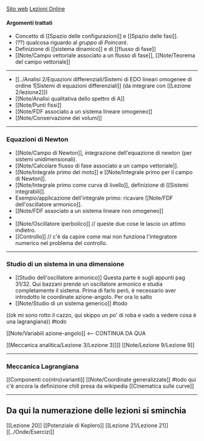 [Sito web](http://www.physycom.unibo.it/pagina_web_bazzani.html/) [Lezioni Online](https://teams.microsoft.com/l/meetup-join/19%3ameeting_YzA3NTlkOTQtOTBmYS00NDBmLTgzZjAtMmU2M2FlM2MxNGQ2%40thread.v2/0?context=%7b%22Tid%22%3a%22e99647dc-1b08-454a-bf8c-699181b389ab%22%2c%22Oid%22%3a%220c9ce01a-b74a-4be9-a8ef-669e7bdccabc%22%7d)

#### Argomenti trattati
- Concetto di [[Spazio delle configurazioni]] e [[Spazio delle fasi]].
- (??) qualcosa riguardo al _gruppo di Poincaré_.
- Definizione di [[sistema dinamico]] e di [[flusso di fase]]
- [[Note/Campo vettoriale associato a un flusso di fase]], [[Note/Teorema del campo vettoriale]]
---
- [[../Analisi 2/Equazioni differenziali/Sistemi di EDO lineari omogenee di ordine 1|Sistemi di equazioni differenziali]] (da integrare con [[Lezione 2/lezione2]])
- [[Note/Analisi qualitativa dello spettro di A]]
- [[Note/Punti fissi]]
- [[Note/FDF associato a un sistema lineare omogeneo]]
- [[Note/Conservazione dei volumi]]
---
### Equazioni di Newton
- [[Note/Campo di Newton]], integrazione dell'equazione di newton (per sistemi unidimensionali).
- [[Note/Calcolare flusso di fase associato a un campo vettoriale]].
- [[Note/Integrale primo del moto]] e [[Note/Integrale primo per il campo di Newton]].
- [[Note/Integrale primo come curva di livello]], definizione di [[Sistemi integrabili]].
- Esempio/applicazione dell'integrale primo: ricavare [[Note/FDF dell'oscillatore armonico]].
- [[Note/FDF associato a un sistema lineare non omogeneo]]
- 
- [[Note/Oscillatore iperbolico]]  // queste due cose le lascio un attimo indietro.
- [[Controllo]]                                    // c'è da capire come mai non funziona l'integratore numerico nel problema del controllo.
---
### Studio di un sistema in una dimensione
- [[Studio dell'oscillatore armonico]] Questa parte è sugli appunti pag 31/32. Qui bazzani prende un oscillatore armonico e studia completamente il sistema. Prima di farlo però, è necessario aver introdotto le coordinate azione-angolo. Per ora lo salto
- [[Note/Studio di un sistema generico]] #todo 

((ok mi sono rotto il cazzo, qui skippo un po' di roba e vado a vedere cosa è una lagrangiana)) #todo 

[[Note/Variabili azione-angolo]] <-- CONTINUA DA QUA

[[Meccanica analitica/Lezione 3/Lezione 3]]]]
[[Note/Lezione 9/Lezione 9]]

---
### Meccanica Lagrangiana
[[Componenti co(ntro)varianti]]
[[Note/Coordinate generalizzate]] #todo qui c'è ancora la definizione chill presa da wikipedia
[[Cinematica sulle curve]]


---
## Da qui la numerazione delle lezioni si sminchia
[[Lezione 20]]
[[Potenziale di Keplero]]
[[Lezione 21/Lezione 21]]
[[../Onde/Esercizi]]